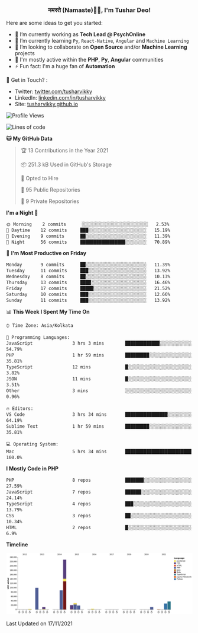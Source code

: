 <h3 align="center">नमस्ते (Namaste)🙏🏻, I'm Tushar Deo!</h3>

Here are some ideas to get you started:

- 🔭 I’m currently working as **Tech Lead @ PsychOnline**
- 🌱 I’m currently learning `Py`, `React-Native`, `Angular` and `Machine Learning`
- 👯 I’m looking to collaborate on **Open Source** and/or **Machine Learning** projects
- 💬 I'm mostly active within the **PHP**, **Py**, **Angular** communities
- ⚡ Fun fact: I'm a huge fan of **Automation**

📣 Get in Touch? :
- Twitter: [twitter.com/tusharvikky](https://twitter.com/tusharvikky)
- LinkedIn: [linkedin.com/in/tusharvikky](https://www.linkedin.com/in/tusharvikky/)
- Site: [tusharvikky.github.io](https://tusharvikky.github.io/)

<!--START_SECTION:waka-->
![Profile Views](http://img.shields.io/badge/Profile%20Views-0-blue)

![Lines of code](https://img.shields.io/badge/From%20Hello%20World%20I%27ve%20Written-577137%20lines%20of%20code-blue)

**🐱 My GitHub Data** 

> 🏆 13 Contributions in the Year 2021
 > 
> 📦 251.3 kB Used in GitHub's Storage 
 > 
> 💼 Opted to Hire
 > 
> 📜 95 Public Repositories 
 > 
> 🔑 9 Private Repositories  
 > 
**I'm a Night 🦉** 

```text
🌞 Morning    2 commits      ░░░░░░░░░░░░░░░░░░░░░░░░░   2.53% 
🌆 Daytime    12 commits     ███░░░░░░░░░░░░░░░░░░░░░░   15.19% 
🌃 Evening    9 commits      ██░░░░░░░░░░░░░░░░░░░░░░░   11.39% 
🌙 Night      56 commits     █████████████████░░░░░░░░   70.89%

```
📅 **I'm Most Productive on Friday** 

```text
Monday       9 commits      ██░░░░░░░░░░░░░░░░░░░░░░░   11.39% 
Tuesday      11 commits     ███░░░░░░░░░░░░░░░░░░░░░░   13.92% 
Wednesday    8 commits      ██░░░░░░░░░░░░░░░░░░░░░░░   10.13% 
Thursday     13 commits     ████░░░░░░░░░░░░░░░░░░░░░   16.46% 
Friday       17 commits     █████░░░░░░░░░░░░░░░░░░░░   21.52% 
Saturday     10 commits     ███░░░░░░░░░░░░░░░░░░░░░░   12.66% 
Sunday       11 commits     ███░░░░░░░░░░░░░░░░░░░░░░   13.92%

```


📊 **This Week I Spent My Time On** 

```text
⌚︎ Time Zone: Asia/Kolkata

💬 Programming Languages: 
JavaScript               3 hrs 3 mins        █████████████░░░░░░░░░░░░   54.79% 
PHP                      1 hr 59 mins        █████████░░░░░░░░░░░░░░░░   35.81% 
TypeScript               12 mins             █░░░░░░░░░░░░░░░░░░░░░░░░   3.82% 
JSON                     11 mins             █░░░░░░░░░░░░░░░░░░░░░░░░   3.51% 
Other                    3 mins              ░░░░░░░░░░░░░░░░░░░░░░░░░   0.96%

🔥 Editors: 
VS Code                  3 hrs 34 mins       ████████████████░░░░░░░░░   64.19% 
Sublime Text             1 hr 59 mins        █████████░░░░░░░░░░░░░░░░   35.81%

💻 Operating System: 
Mac                      5 hrs 34 mins       █████████████████████████   100.0%

```

**I Mostly Code in PHP** 

```text
PHP                      8 repos             ███████░░░░░░░░░░░░░░░░░░   27.59% 
JavaScript               7 repos             ██████░░░░░░░░░░░░░░░░░░░   24.14% 
TypeScript               4 repos             ███░░░░░░░░░░░░░░░░░░░░░░   13.79% 
CSS                      3 repos             ██░░░░░░░░░░░░░░░░░░░░░░░   10.34% 
HTML                     2 repos             █░░░░░░░░░░░░░░░░░░░░░░░░   6.9%

```


**Timeline**

![Chart not found](https://raw.githubusercontent.com/tusharvikky/tusharvikky/master/charts/bar_graph.png) 


 Last Updated on 17/11/2021
<!--END_SECTION:waka-->

